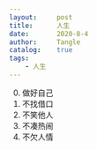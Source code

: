 ```yaml
---
layout:     post
title:      人生
date:       2020-8-4
author:     Tangle
catalog:    true
tags:
    - 人生
---
```


0. 做好自己
0. 不找借口
0. 不笑他人
0. 不凑热闹
0. 不欠人情

